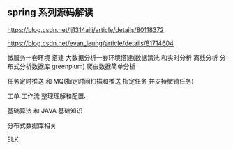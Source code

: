 ## spring 系列源码解读
https://blog.csdn.net/lj1314ailj/article/details/80118372

https://blog.csdn.net/evan_leung/article/details/81714604


微服务一套环境 搭建
大数据分析一套环境搭建(数据清洗 和实时分析 离线分析 分布式分析数据库 greenplum)
爬虫数据简单分析

任务定时推送 和 MQ(指定时间扫描和推送 指定任务 并支持撤销任务)

工单 工作流 整理理解和配置.


基础算法 和 JAVA 基础知识


分布式数据库相关

ELK
